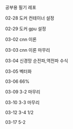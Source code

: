 공부용 필기 레포


02-28 도커 컨테이너 설정

02-29 도커 gpu 설정

03-02 cnn 이론 

03-03 cnn 이론 마무리

03-04 신경망 순전파,역전파 수식

03-05 벡터화

03-06  66%

03-09 3-2 마무리

03-10 3-3 마무리

03-12 3-4 1/2

03-17 5-2
